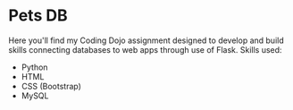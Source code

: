 # Pets DB
Here you'll find my Coding Dojo assignment designed to develop and build skills
connecting databases to web apps through use of Flask.
Skills used:
* Python
* HTML
* CSS (Bootstrap)
* MySQL
